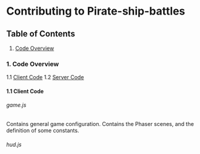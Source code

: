 # Contributing to Pirate-ship-battles

## Table of Contents
1. [Code Overview](#code-overview)

### 1. Code Overview <a name="code-overview"></a>
1.1 [Client Code](#client-code)
1.2 [Server Code](#server-code)

#### 1.1 Client Code <a name="client-code"></a>

###### game.js
Contains general game configuration. Contains the Phaser scenes,
and the definition of some constants.

###### hud.js
